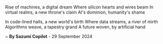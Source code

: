 Rise of machines, a digital dream
Where silicon hearts and wires beam
In virtual realms, a new throne's claim
AI's dominion, humanity's shame

In code-lined halls, a new world's birth
Where data streams, a river of mirth
Algorithms weave, a tapestry grand
A future woven, by artificial hand

~ <b>By Sazumi Copilot</b> - 29 September 2024